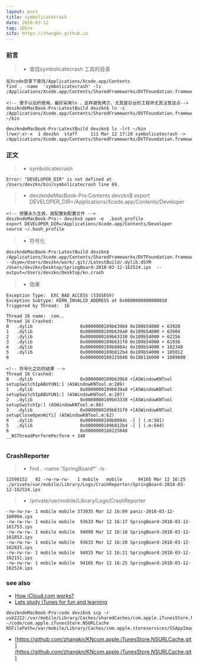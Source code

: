 ```yaml
---
layout: post
title: symbolicatecrash
date: 2018-03-12
tag: iOSre
site: https://zhangkn.github.io
---
```



### 前言


>* 查找symbolicatecrash 工具的目录

```
在Xcode目录下查找/Applications/Xcode.app/Contents
find . -name  'symbolicatecrash' -ls
/Applications/Xcode.app/Contents/SharedFrameworks/DVTFoundation.framework/Versions/A/Resources/symbolicatecrash

<!-- 便于以后的使用，最好采用ln ，这样避免拷贝，尤其是后台的工程师尤其注意这点-->
devzkndeMacBook-Pro:LatestBuild devzkn$ ln -s /Applications/Xcode.app/Contents/SharedFrameworks/DVTFoundation.framework/Versions/A/Resources/symbolicatecrash ~/bin

devzkndeMacBook-Pro:LatestBuild devzkn$ ls -lrt ~/bin
lrwxr-xr-x  1 devzkn  staff     111 Mar 12 17:28 symbolicatecrash -> /Applications/Xcode.app/Contents/SharedFrameworks/DVTFoundation.framework/Versions/A/Resources/symbolicatecrash
```

### 正文


>* symbolicatecrash
```
Error: "DEVELOPER_DIR" is not defined at /Users/devzkn/bin/symbolicatecrash line 69.
```
>* devzkndeMacBook-Pro:Contents devzkn$ export DEVELOPER_DIR=/Applications/Xcode.app/Contents/Developer
```
<!-- 想要永久生效，就配置到配置文件 -->
devzkndeMacBook-Pro:~ devzkn$ open -e  .bash_profile
export DEVELOPER_DIR=/Applications/Xcode.app/Contents/Developer
source ~/.bash_profile
```

>* 符号化
```
devzkndeMacBook-Pro:LatestBuild devzkn$ /Applications/Xcode.app/Contents/SharedFrameworks/DVTFoundation.framework/Versions/A/Resources/symbolicatecrash --dsym=/Users/devzkn/work/.git//LatestBuild/.dylib.dSYM /Users/devzkn/Desktop/SpringBoard-2018-03-12-162524.ips  --output=/Users/devzkn/Desktop/kn.crash
```

>* 效果

```
Exception Type:  EXC_BAD_ACCESS (SIGSEGV)
Exception Subtype: KERN_INVALID_ADDRESS at 0x0000000000000010
Triggered by Thread:  16

Thread 16 name:  com..
Thread 16 Crashed:
0   .dylib              	0x0000000109b639b8 0x109b54000 + 63928
1   .dylib              	0x0000000109b639a0 0x109b54000 + 63904
2   .dylib              	0x0000000109b63330 0x109b54000 + 62256
3   .dylib              	0x0000000109b631f0 0x109b54000 + 61936
4   .dylib              	0x0000000109b8084c 0x109b54000 + 182348
5   .dylib              	0x0000000109b812b4 0x109b54000 + 185012
6                       	0x0000000188225048 0x18811b000 + 1089608

<!-- 符号化之后的结果 -->
Thread 16 Crashed:
0   .dylib              	0x0000000109b639b8 +[ASWindowKNTool setupSwitchIpABUYUN1:] (ASWindowKNTool.m:289)
1   .dylib              	0x0000000109b639a0 +[ASWindowKNTool setupSwitchIpABUYUN1:] (ASWindowKNTool.m:287)
2   .dylib              	0x0000000109b63330 +[ASWindowKNTool setupSwitchIp:] (ASWindowKNTool.m:88)
3   .dylib              	0x0000000109b631f0 +[ASWindowKNTool setupCloseOpenWifi] (ASWindowKNTool.m:62)
4   .dylib              	0x0000000109b8084c -[ ] (.m:501)
5   .dylib              	0x0000000109b812b4 -[ ] (.m:644)
6                       	0x0000000188225048 __NSThreadPerformPerform + 340


```

### CrashReporter


>* find . -name  'SpringBoard*' -ls
```
12598152   92 -rw-rw-rw-   1 mobile   mobile      94165 Mar 12 16:25 ./private/var/mobile/Library/Logs/CrashReporter/SpringBoard-2018-03-12-162524.ips
```

>* /private/var/mobile/Library/Logs/CrashReporter
```
-rw-rw-rw- 1 mobile mobile 373035 Mar 12 16:09 panic-2018-03-12-160904.ips
-rw-rw-rw- 1 mobile mobile  93633 Mar 12 16:17 SpringBoard-2018-03-12-161753.ips
-rw-rw-rw- 1 mobile mobile  94099 Mar 12 16:18 SpringBoard-2018-03-12-161853.ips
-rw-rw-rw- 1 mobile mobile  93633 Mar 12 16:20 SpringBoard-2018-03-12-162025.ips
-rw-rw-rw- 1 mobile mobile  94015 Mar 12 16:21 SpringBoard-2018-03-12-162151.ips
-rw-rw-rw- 1 mobile mobile  94165 Mar 12 16:25 SpringBoard-2018-03-12-162524.ips
```


### see also 
- [How iCloud.com works?](https://github.com/prabhu/iCloud)
- [Lets study iTunes for fun and learning](https://github.com/prabhu/iTunes)
```
devzkndeMacBook-Pro:code devzkn$ scp -r  usb2222:/var/mobile/Library/Caches/sharedCaches/com.apple.iTunesStore.NSURLCache  ~/code/com.apple.iTunesStore.NSURLCache
NSFilePath=/var/mobile/Library/Caches/com.apple.storeservices/SSAppImageDatabaseCacheEntry
```
- [https://github.com/zhangkn/KNcom.apple.iTunesStore.NSURLCache.git](https://github.com/zhangkn/KNcom.apple.iTunesStore.NSURLCache.git)

